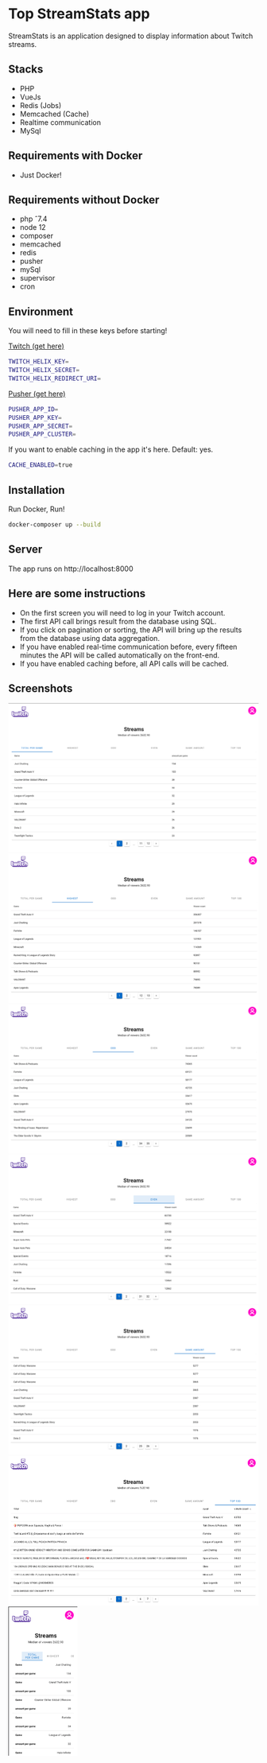 # Top StreamStats app

StreamStats is an application designed to display information about Twitch streams.

## Stacks
- PHP
- VueJs
- Redis (Jobs)
- Memcached (Cache)
- Realtime communication
- MySql


## Requirements with Docker
- Just Docker!

## Requirements without Docker
- php ˆ7.4
- node 12
- composer
- memcached
- redis
- pusher
- mySql
- supervisor
- cron

## Environment
You will need to fill in these keys before starting!

[Twitch (get here)](https://dev.twitch.tv)
```bash
TWITCH_HELIX_KEY=
TWITCH_HELIX_SECRET=
TWITCH_HELIX_REDIRECT_URI=
```

[Pusher (get here)](https://pusher.com/)
```bash
PUSHER_APP_ID=
PUSHER_APP_KEY=
PUSHER_APP_SECRET=
PUSHER_APP_CLUSTER=
```

If you want to enable caching in the app it's here. Default: yes.
```bash
CACHE_ENABLED=true
```

## Installation

Run Docker, Run!

```bash
docker-composer up --build
```

## Server
The app runs on http://localhost:8000

## Here are some instructions
- On the first screen you will need to log in your Twitch account.
- The first API call brings result from the database using SQL.
- If you click on pagination or sorting, the API will bring up the results from the database using data aggregation.
- If you have enabled real-time communication before, every fifteen minutes the API will be called automatically on the front-end.
- If you have enabled caching before, all API calls will be cached.

## Screenshots
<img src="/public/images/1.png" height="300">
<img src="/public/images/2.png" height="300">
<img src="/public/images/3.png" height="300">
<img src="/public/images/4.png" height="300">
<img src="/public/images/5.png" height="300">
<img src="/public/images/6.png" height="300">
<img src="/public/images/7.png" height="300">
